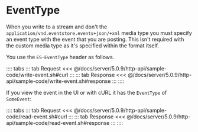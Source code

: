 # EventType

When you write to a stream and don't the `application/vnd.eventstore.events+json/+xml` media type you must specify an event type with the event that you are posting. This isn't required with the custom media type as it's specified within the format itself.

You use the `ES-EventType` header as follows.

:::: tabs
::: tab Request
<<< @/docs/server/5.0.9/http-api/sample-code/write-event.sh#curl
:::
::: tab Response
<<< @/docs/server/5.0.9/http-api/sample-code/write-event.sh#response
:::
::::

If you view the event in the UI or with cURL it has the `EventType` of `SomeEvent`:

<!-- TODO: Does this make sense? If I can't use the custom media type -->

:::: tabs
::: tab Request
<<< @/docs/server/5.0.9/http-api/sample-code/read-event.sh#curl
:::
::: tab Response
<<< @/docs/server/5.0.9/http-api/sample-code/read-event.sh#response
:::
::::
